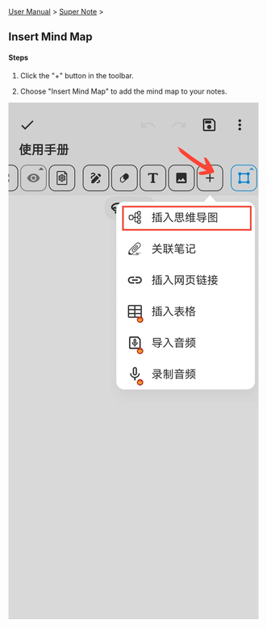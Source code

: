 [User Manual](/dragonnest/drawnote/manual/en) > [Super Note](/dragonnest/drawnote/manual/en/super_note) >

Insert Mind Map
---
#### Steps

1. Click the "+" button in the toolbar.

2. Choose "Insert Mind Map" to add the mind map to your notes.

![](imgs/Insert_mind_map.png)